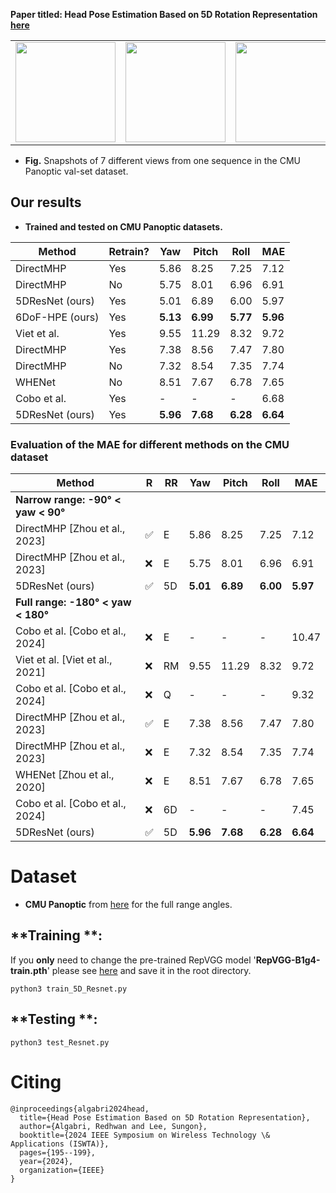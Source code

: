 
**Paper titled: Head Pose Estimation Based on 5D Rotation Representation [here](https://ieeexplore.ieee.org/abstract/document/10651821)**



<table>
<tr>
<td><img src="images/cmu1.jpg" height="160"></td>
<td><img src="images/cmu4.jpg" height="160"></td> 
<td><img src="images/cmu13.jpg" height="160"></td> 
<td><img src="images/cmu14.jpg" height="160"></td> 
<td><img src="images/cmu15.jpg" height="160"></td>
<td><img src="images/cmu18.jpg" height="160"></td> 
<td><img src="images/cmu20.jpg" height="160"></td> 
</tr>
</table>

* **Fig.** Snapshots of 7 different views from one sequence in the CMU Panoptic val-set dataset.





## **Our results**
* **Trained and tested on CMU Panoptic datasets.**


| Method         | Retrain? | Yaw   | Pitch | Roll  | MAE   |
|----------------|----------|-------|-------|-------|-------|
| DirectMHP      | Yes      | 5.86  | 8.25  | 7.25  | 7.12  |
| DirectMHP      | No       | 5.75  | 8.01  | 6.96  | 6.91  |
| 5DResNet (ours)     | Yes      | 5.01  | 6.89  | 6.00  | 5.97  |
| 6DoF-HPE (ours)  | Yes      | **5.13**  | **6.99**  | **5.77**  | **5.96** |
| Viet et al.      | Yes      | 9.55 | 11.29   | 8.32  | 9.72  |
| DirectMHP      | Yes      | 7.38  | 8.56  | 7.47  | 7.80  |
| DirectMHP      | No       | 7.32  | 8.54  | 7.35  | 7.74  |
| WHENet         | No       | 8.51 | 7.67 | 6.78 | 7.65 |
| Cobo et al.      | Yes      | - | - | -  | 6.68  | 7.45
| 5DResNet (ours)  | Yes      | **5.96**  | **7.68**  | **6.28**  | **6.64**  |



### Evaluation of the MAE for different methods on the CMU dataset

| **Method**                                       | **R** | **RR** | **Yaw** | **Pitch** | **Roll** | **MAE** |
|--------------------------------------------------|-------|--------|---------|-----------|----------|---------|
| **Narrow range: -90° < yaw < 90°**               |       |        |         |           |          |         |
| DirectMHP [Zhou et al., 2023]                    | ✅     | E      | 5.86    | 8.25      | 7.25     | 7.12    |
| DirectMHP [Zhou et al., 2023]                    | ❌     | E      | 5.75    | 8.01      | 6.96     | 6.91    |
| 5DResNet (ours)                                  | ✅     | 5D     | **5.01**| **6.89**  | **6.00** | **5.97**|
| **Full range: -180° < yaw < 180°**               |       |        |         |           |          |         |
| Cobo et al. [Cobo et al., 2024]                  | ❌     | E      | -       | -         | -        | 10.47   |
| Viet et al. [Viet et al., 2021]                  | ❌     | RM     | 9.55    | 11.29     | 8.32     | 9.72    |
| Cobo et al. [Cobo et al., 2024]                  | ❌     | Q      | -       | -         | -        | 9.32    |
| DirectMHP [Zhou et al., 2023]                    | ✅     | E      | 7.38    | 8.56      | 7.47     | 7.80    |
| DirectMHP [Zhou et al., 2023]                    | ❌     | E      | 7.32    | 8.54      | 7.35     | 7.74    |
| WHENet [Zhou et al., 2020]                       | ❌     | E      | 8.51    | 7.67      | 6.78     | 7.65    |
| Cobo et al. [Cobo et al., 2024]                  | ❌     | 6D     | -       | -         | -        | 7.45    |
| 5DResNet (ours)                                  | ✅     | 5D     | **5.96**| **7.68**  | **6.28** | **6.64**|




# Dataset

* **CMU Panoptic**  from [here](http://domedb.perception.cs.cmu.edu/) for the full range angles.
  


  



## **Training **:

If you **only** need to change the pre-trained RepVGG model '**RepVGG-B1g4-train.pth**' please see [here](https://drive.google.com/drive/folders/1Avome4KvNp0Lqh2QwhXO6L5URQjzCjUq) and save it in the root directory.


```
python3 train_5D_Resnet.py
```






## **Testing **:

```
python3 test_Resnet.py
```



# Citing

```
@inproceedings{algabri2024head,
  title={Head Pose Estimation Based on 5D Rotation Representation},
  author={Algabri, Redhwan and Lee, Sungon},
  booktitle={2024 IEEE Symposium on Wireless Technology \& Applications (ISWTA)},
  pages={195--199},
  year={2024},
  organization={IEEE}
}
```

